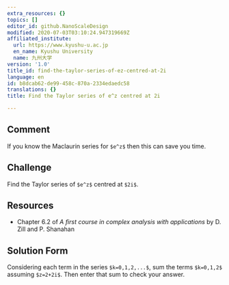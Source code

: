 ```yaml
---
extra_resources: {}
topics: []
editor_id: github.NanoScaleDesign
modified: 2020-07-03T03:10:24.947319669Z
affiliated_institute:
  url: https://www.kyushu-u.ac.jp
  en_name: Kyushu University
  name: 九州大学
version: '1.0'
title_id: find-the-taylor-series-of-ez-centred-at-2i
language: en
id: b8dcab62-de99-458c-870a-2334edaedc58
translations: {}
title: Find the Taylor series of e^z centred at 2i

---
```


## Comment
If you know the Maclaurin series for `$e^z$` then this can save you time.

## Challenge
Find the Taylor series of `$e^z$` centred at `$2i$`.

## Resources
- Chapter 6.2 of *A first course in complex analysis with applications* by D. Zill and P. Shanahan


## Solution Form
Considering each term in the series `$k=0,1,2,...$`, sum the terms `$k=0,1,2$` assuming `$z=2+2i$`.
Then enter that sum to check your answer.